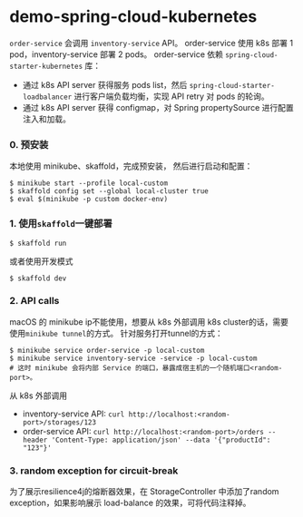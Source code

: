 # demo-spring-cloud-kubernetes

`order-service` 会调用 `inventory-service` API。
order-service 使用 k8s 部署 1 pod，inventory-service 部署 2 pods。
order-service 依赖 `spring-cloud-starter-kubernetes` 库：
- 通过 k8s API server 获得服务 pods list，然后 `spring-cloud-starter-loadbalancer` 进行客户端负载均衡，实现 API retry 对 pods 的轮询。
- 通过 k8s API server 获得 configmap，对 Spring propertySource 进行配置注入和加载。

### 0. 预安装
本地使用 minikube、skaffold，完成预安装，
然后进行启动和配置：
```
$ minikube start --profile local-custom
$ skaffold config set --global local-cluster true
$ eval $(minikube -p custom docker-env)
```

### 1. 使用`skaffold`一键部署
```
$ skaffold run
```
或者使用开发模式
```
$ skaffold dev
```

### 2. API calls
macOS 的 minikube ip不能使用，想要从 k8s 外部调用 k8s cluster的话，需要使用`minikube tunnel`的方式。
针对服务打开tunnel的方式：
```
$ minikube service order-service -p local-custom
$ minikube service inventory-service -service -p local-custom
# 这时 minikube 会将内部 Service 的端口，暴露成宿主机的一个随机端口<random-port>。
```

从 k8s 外部调用  
- inventory-service API: `curl http://localhost:<random-port>/storages/123`  
- order-service API: `curl http://localhost:<random-port>/orders --header 'Content-Type: application/json' --data '{"productId": "123"}'`

### 3. random exception for circuit-break 
为了展示resilience4j的熔断器效果，在 StorageController 中添加了random exception，如果影响展示 load-balance 的效果，可将代码注释掉。
